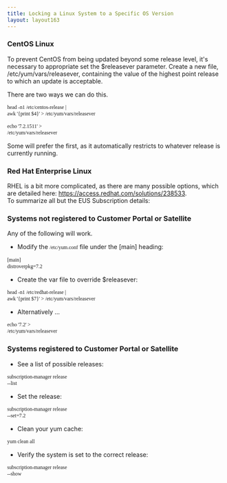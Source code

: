```yaml
---
title: Locking a Linux System to a Specific OS Version
layout: layout163
---
```

### CentOS Linux

To prevent CentOS from being updated beyond some release level, it's necessary to appropriate set the $releasever parameter. Create a new file, /etc/yum/vars/releasever, containing the value of the highest point release to which an update is acceptable.

There are two ways we can do this.

<code style="font-family: Consolas;">head -n1 /etc/centos-release | awk '{print $4}' &gt; /etc/yum/vars/releasever</code>

<code style="font-family: Consolas;">echo '7.2.1511' &gt; /etc/yum/vars/releasever</code>

Some will prefer the first, as it automatically restricts to whatever release is currently running.

### Red Hat Enterprise Linux

RHEL is a bit more complicated, as there are many possible options, which are detailed here: <a href="https://access.redhat.com/solutions/238533">https://access.redhat.com/solutions/238533</a>. To summarize all but the EUS Subscription details:

### **Systems not registered to Customer Portal or Satellite**

Any of the following will work.

* Modify the <code style="font-family: Consolas;">/etc/yum.conf</code> file under the [main] heading:

<code style="font-family: Consolas;">[main] distroverpkg=7.2</code>

* Create the var file to override $releasever:

<code style="font-family: Consolas;">head -n1 /etc/redhat-release | awk '{print $7}' &gt; /etc/yum/vars/releasever</code>

* Alternatively ...

<code style="font-family: Consolas;">echo '7.2' &gt; /etc/yum/vars/releasever</code>

### **Systems registered to Customer Portal or Satellite**

* See a list of possible releases:

<code style="font-family: Consolas;">subscription-manager release --list</code>

* Set the release:

<code style="font-family: Consolas;">subscription-manager release --set=7.2</code>

* Clean your yum cache:

<code style="font-family: Consolas;">yum clean all</code>

* Verify the system is set to the correct release:

<code style="font-family: Consolas;">subscription-manager release --show</code>

